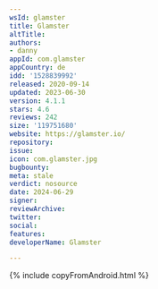 ```yaml
---
wsId: glamster
title: Glamster
altTitle: 
authors:
- danny
appId: com.glamster
appCountry: de
idd: '1528839992'
released: 2020-09-14
updated: 2023-06-30
version: 4.1.1
stars: 4.6
reviews: 242
size: '119751680'
website: https://glamster.io/
repository: 
issue: 
icon: com.glamster.jpg
bugbounty: 
meta: stale
verdict: nosource
date: 2024-06-29
signer: 
reviewArchive: 
twitter: 
social: 
features: 
developerName: Glamster

---
```


{% include copyFromAndroid.html %}

